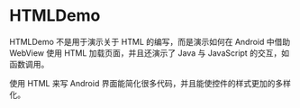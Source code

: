 # HTMLDemo

HTMLDemo 不是用于演示关于 HTML 的编写，而是演示如何在 Android 中借助 WebView 使用 HTML 加载页面，并且还演示了 Java 与 JavaScript 的交互，如函数调用。

使用 HTML 来写 Android 界面能简化很多代码，并且能使控件的样式更加的多样化。
